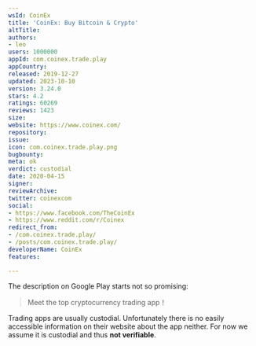 ```yaml
---
wsId: CoinEx
title: 'CoinEx: Buy Bitcoin & Crypto'
altTitle: 
authors:
- leo
users: 1000000
appId: com.coinex.trade.play
appCountry: 
released: 2019-12-27
updated: 2023-10-10
version: 3.24.0
stars: 4.2
ratings: 60269
reviews: 1423
size: 
website: https://www.coinex.com/
repository: 
issue: 
icon: com.coinex.trade.play.png
bugbounty: 
meta: ok
verdict: custodial
date: 2020-04-15
signer: 
reviewArchive: 
twitter: coinexcom
social:
- https://www.facebook.com/TheCoinEx
- https://www.reddit.com/r/Coinex
redirect_from:
- /com.coinex.trade.play/
- /posts/com.coinex.trade.play/
developerName: CoinEx
features: 

---
```


The description on Google Play starts not so promising:

> Meet the top cryptocurrency trading app！

Trading apps are usually custodial. Unfortunately there is no easily accessible
information on their website about the app neither. For now we assume it is
custodial and thus **not verifiable**.
